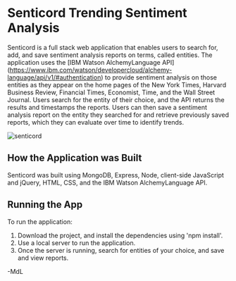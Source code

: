 # Senticord Trending Sentiment Analysis

Senticord is a full stack web application that enables users to search for, add, and save sentiment analysis reports on terms, called entities. The application uses the [IBM Watson AlchemyLanguage API] (https://www.ibm.com/watson/developercloud/alchemy-language/api/v1/#authentication) to provide sentiment analysis on those entities as they appear on the home pages of the New York Times, Harvard Business Review, Financial Times, Economist, Time, and the Wall Street Journal. Users search for the entity of their choice, and the API returns the results and timestamps the reports. Users can then save a sentiment analysis report on the entity they searched for and retrieve previously saved reports, which they can evaluate over time to identify trends. 

![senticord](https://cloud.githubusercontent.com/assets/20372858/23835096/886b19f8-0737-11e7-9a49-9a4885fb434e.jpg)

## How the Application was Built

Senticord was built using MongoDB, Express, Node, client-side JavaScript and jQuery, HTML, CSS, and the IBM Watson AlchemyLanguage API. 

## Running the App

To run the application: 

1. Download the project, and install the dependencies using 'npm install'.
2. Use a local server to run the application. 
3. Once the server is running, search for entities of your choice, and save and view reports. 

-MdL
